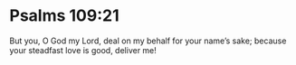 # Psalms 109:21

But you, O God my Lord, deal on my behalf for your name’s sake; because your steadfast love is good, deliver me!
